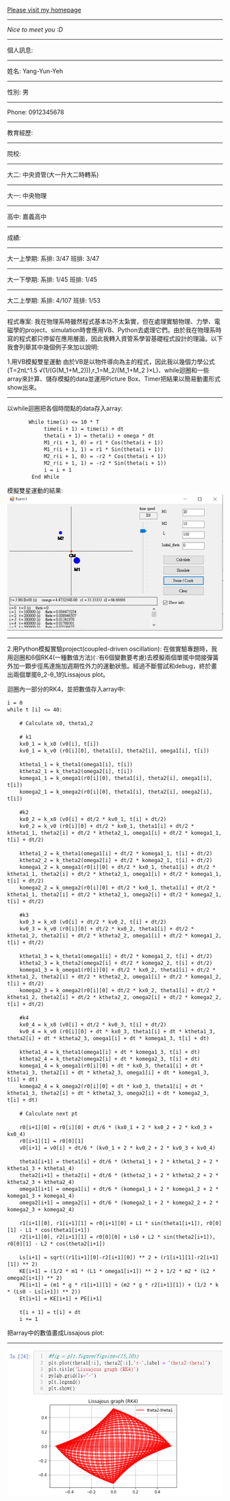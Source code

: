 [Please visit my homepage](https://Yang-Yun-Yeh.github.io/)
***
*Nice to meet you :D*
***
個人訊息:
***
姓名: Yang-Yun-Yeh
***
性別: 男
***
Phone: 0912345678
***
教育經歷:
***
院校:
***
大二: 中央資管(大一升大二時轉系)
***
大一: 中央物理
***
高中: 嘉義高中
***
成績:
***
大一上學期: 系排: 3/47		班排: 3/47
***
大一下學期: 系排: 1/45		班排: 1/45
***
大二上學期: 系排: 4/107	       班排: 1/53
***
程式專案:
我在物理系時雖然程式基本功不太紮實，但在處理實驗物理、力學、電磁學的project、simulation時會應用VB、Python去處理它們。由於我在物理系時寫的程式都只停留在應用層面，因此我轉入資管系學習基礎程式設計的理論。以下我會列舉其中幾個例子來加以說明:

1.用VB模擬雙星運動
由於VB是以物件導向為主的程式，因此我以幾個力學公式(T=2πL^1.5 √(1/(G(M_1+M_2))),r_1=M_2/(M_1+M_2 )×L)、while迴圈和一些array來計算、儲存模擬的data並運用Picture Box、Timer把結果以簡易動畫形式show出來。
***
以while迴圈把各個時間點的data存入array:
```
       While time(i) <= 10 * T
            time(i + 1) = time(i) + dt
            theta(i + 1) = theta(i) + omega * dt
            M1_r(i + 1, 0) = r1 * Cos(theta(i + 1))
            M1_r(i + 1, 1) = r1 * Sin(theta(i + 1))
            M2_r(i + 1, 0) = -r2 * Cos(theta(i + 1))
            M2_r(i + 1, 1) = -r2 * Sin(theta(i + 1))
            i = i + 1
        End While
```

模擬雙星運動的結果:
![simulation](./img/simulation.png)
 ***
2.用Python模擬實驗project(coupled-driven oscillation):
在做實驗專題時，我用迴圈和6個RK4(一種數值方法)(∵有6個變數要考慮)去模擬兩個單擺中間接彈簧外加一顆步徑馬達施加週期性外力的運動狀態。經過不斷嘗試和debug，終於畫出兩個單擺θ_2-θ_1的Lissajous plot。

迴圈內一部分的RK4，並把數值存入array中:
```
i = 0
while t [i] <= 40:
    
    # Calculate x0, theta1,2
    
    # k1
    kx0_1 = k_x0 (v0[i], t[i])
    kv0_1 = k_v0 (r0[i][0], theta1[i], theta2[i], omega1[i], t[i])
    
    ktheta1_1 = k_theta1(omega1[i], t[i])
    ktheta2_1 = k_theta2(omega2[i], t[i])
    komega1_1 = k_omega1(r0[i][0], theta1[i], theta2[i], omega1[i], t[i])
    komega2_1 = k_omega2(r0[i][0], theta1[i], theta2[i], omega2[i], t[i])
    
    #k2
    kx0_2 = k_x0 (v0[i] + dt/2 * kv0_1, t[i] + dt/2)
    kv0_2 = k_v0 (r0[i][0] + dt/2 * kx0_1, theta1[i] + dt/2 * ktheta1_1, theta2[i] + dt/2 * ktheta2_1, omega1[i] + dt/2 * komega1_1, t[i] + dt/2)
        
    ktheta1_2 = k_theta1(omega1[i] + dt/2 * komega1_1, t[i] + dt/2)
    ktheta2_2 = k_theta2(omega2[i] + dt/2 * komega2_1, t[i] + dt/2)
    komega1_2 = k_omega1(r0[i][0] + dt/2 * kx0_1, theta1[i] + dt/2 * ktheta1_1, theta2[i] + dt/2 * ktheta2_1, omega1[i] + dt/2 * komega1_1, t[i] + dt/2)
    komega2_2 = k_omega2(r0[i][0] + dt/2 * kx0_1, theta1[i] + dt/2 * ktheta1_1, theta2[i] + dt/2 * ktheta2_1, omega2[i] + dt/2 * komega2_1, t[i] + dt/2)
    
    #k3
    kx0_3 = k_x0 (v0[i] + dt/2 * kv0_2, t[i] + dt/2)
    kv0_3 = k_v0 (r0[i][0] + dt/2 * kx0_2, theta1[i] + dt/2 * ktheta1_2, theta2[i] + dt/2 * ktheta2_2, omega1[i] + dt/2 * komega1_2, t[i] + dt/2)
    
    ktheta1_3 = k_theta1(omega1[i] + dt/2 * komega1_2, t[i] + dt/2)
    ktheta2_3 = k_theta2(omega2[i] + dt/2 * komega2_2, t[i] + dt/2)
    komega1_3 = k_omega1(r0[i][0] + dt/2 * kx0_2, theta1[i] + dt/2 * ktheta1_2, theta2[i] + dt/2 * ktheta2_2, omega1[i] + dt/2 * komega1_2, t[i] + dt/2)
    komega2_3 = k_omega2(r0[i][0] + dt/2 * kx0_2, theta1[i] + dt/2 * ktheta1_2, theta2[i] + dt/2 * ktheta2_2, omega2[i] + dt/2 * komega2_2, t[i] + dt/2)
    
    #k4
    kx0_4 = k_x0 (v0[i] + dt/2 * kv0_3, t[i] + dt/2)
    kv0_4 = k_v0 (r0[i][0] + dt * kx0_3, theta1[i] + dt * ktheta1_3, theta2[i] + dt * ktheta2_3, omega1[i] + dt * komega1_3, t[i] + dt)
    
    ktheta1_4 = k_theta1(omega1[i] + dt * komega1_3, t[i] + dt)
    ktheta2_4 = k_theta2(omega2[i] + dt * komega2_3, t[i] + dt)
    komega1_4 = k_omega1(r0[i][0] + dt * kx0_3, theta1[i] + dt * ktheta1_3, theta2[i] + dt * ktheta2_3, omega1[i] + dt * komega1_3, t[i] + dt)
    komega2_4 = k_omega2(r0[i][0] + dt * kx0_3, theta1[i] + dt * ktheta1_3, theta2[i] + dt * ktheta2_3, omega2[i] + dt * komega2_3, t[i] + dt)
    
    # Calculate next pt
    
    r0[i+1][0] = r0[i][0] + dt/6 * (kx0_1 + 2 * kx0_2 + 2 * kx0_3 + kx0_4)
    r0[i+1][1] = r0[0][1]
    v0[i+1] = v0[i] + dt/6 * (kv0_1 + 2 * kv0_2 + 2 * kv0_3 + kv0_4)
    
    theta1[i+1] = theta1[i] + dt/6 * (ktheta1_1 + 2 * ktheta1_2 + 2 * ktheta1_3 + ktheta1_4)
    theta2[i+1] = theta2[i] + dt/6 * (ktheta2_1 + 2 * ktheta2_2 + 2 * ktheta2_3 + ktheta2_4)
    omega1[i+1] = omega1[i] + dt/6 * (komega1_1 + 2 * komega1_2 + 2 * komega1_3 + komega1_4)
    omega2[i+1] = omega2[i] + dt/6 * (komega2_1 + 2 * komega2_2 + 2 * komega2_3 + komega2_4)
    
    r1[i+1][0], r1[i+1][1] = r0[i+1][0] + L1 * sin(theta1[i+1]), r0[0][1] - L1 * cos(theta1[i+1])
    r2[i+1][0], r2[i+1][1] = r0[0][0] + Ls0 + L2 * sin(theta2[i+1]), r0[0][1] - L2 * cos(theta2[i+1])
    
    Ls[i+1] = sqrt((r1[i+1][0]-r2[i+1][0]) ** 2 + (r1[i+1][1]-r2[i+1][1]) ** 2)
    KE[i+1] = (1/2 * m1 * (L1 * omega1[i+1]) ** 2 + 1/2 * m2 * (L2 * omega2[i+1]) ** 2)
    PE[i+1] = (m1 * g * r1[i+1][1] + (m2 * g * r2[i+1][1]) + (1/2 * k * (Ls0 - Ls[i+1]) ** 2)) 
    Et[i+1] = KE[i+1] + PE[i+1]
    
    t[i + 1] = t[i] + dt
    i += 1
```
把array中的數值畫成Lissajous plot:
***
![Lissajous](./img/Lissajous.png)
